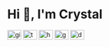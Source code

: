 <h1 align="left">Hi 👋, I'm Crystal</h1>

<p align="left">
<a href="https://github.com/crystalmori" target="blank"><img align="center" src="https://cdn.simpleicons.org/github/#181717" alt="github" height="22" width="32" /></a>
<a href="https://twitter.com/crysyal14" target="blank"><img align="center" src="https://cdn.simpleicons.org/twitter/#1DA1F2" alt="twitter" height="22" width="32" /></a>
<a href="https://www.linkedin.com/in/shuangshuang-li-642340114/" target="blank"><img align="center" src="https://cdn.simpleicons.org/linkedin/#0A66C2" alt="https://www.linkedin.com/in/shuangshuang-li-642340114/" height="22" width="32" /></a>
<a href="https://mail.google.com/mail/u/0/#inbox" target="blank"><img align="center" src="https://cdn.simpleicons.org/gmail/#EA4335" alt="gmail" height="22" width="32" /></a>
<a href="https://www.douban.com/people/77231260/?_i=8234986o9L7XVQ" target="blank"><img align="center" src="https://cdn.simpleicons.org/douban/#2D963D" alt="douban" height="22" width="32" /></a>
</p>
